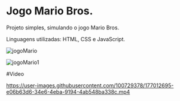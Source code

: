# Jogo Mario Bros.

Projeto simples, simulando o jogo Mario Bros.

Linguagens utilizadas: HTML, CSS e JavaScript.

![jogoMario](https://user-images.githubusercontent.com/100729378/177012744-076d71b5-b626-42d8-9810-69e08c53dcf5.jpg)

![jogoMario1](https://user-images.githubusercontent.com/100729378/177012758-c6bfc6a8-9923-4bbb-b903-1fefaafdd878.jpg)


#Video

https://user-images.githubusercontent.com/100729378/177012695-e06b63d6-34e6-4eba-9194-4ab548ba338c.mp4

